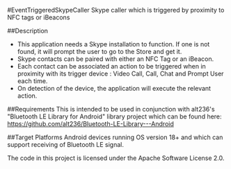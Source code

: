 #EventTriggeredSkypeCaller
Skype caller which is triggered by proximity to NFC tags or iBeacons

##Description
- This application needs a Skype installation to function. If one is not found, it will prompt the user to go to the Store and get it.
- Skype contacts can be paired with either an NFC Tag or an iBeacon.
- Each contact can be associated an action to be triggered when in proximity with its trigger device : Video Call, Call, Chat and Prompt User each time.
- On detection of the device, the application will execute the relevant action.

##Requirements
This is intended to be used in conjunction with alt236's "Bluetooth LE Library for Android" library project which can be found here:
https://github.com/alt236/Bluetooth-LE-Library---Android

##Target Platforms
Android devices running OS version 18+ and which can support receiving of Bluetooth LE signal.

The code in this project is licensed under the Apache Software License 2.0.


